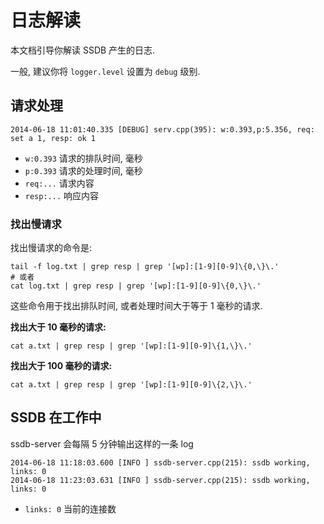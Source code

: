 # 日志解读

本文档引导你解读 SSDB 产生的日志.

一般, 建议你将 `logger.level` 设置为 `debug` 级别.

## 请求处理

	2014-06-18 11:01:40.335 [DEBUG] serv.cpp(395): w:0.393,p:5.356, req: set a 1, resp: ok 1

* `w:0.393` 请求的排队时间, 毫秒
* `p:0.393` 请求的处理时间, 毫秒
* `req:...` 请求内容
* `resp:...` 响应内容

### 找出慢请求

找出慢请求的命令是:

	tail -f log.txt | grep resp | grep '[wp]:[1-9][0-9]\{0,\}\.'
	# 或者
	cat log.txt | grep resp | grep '[wp]:[1-9][0-9]\{0,\}\.'

这些命令用于找出排队时间, 或者处理时间大于等于 1 毫秒的请求.

__找出大于 10 毫秒的请求:__

	cat a.txt | grep resp | grep '[wp]:[1-9][0-9]\{1,\}\.'

__找出大于 100 毫秒的请求:__

	cat a.txt | grep resp | grep '[wp]:[1-9][0-9]\{2,\}\.'

## SSDB 在工作中

ssdb-server 会每隔 5 分钟输出这样的一条 log

	2014-06-18 11:18:03.600 [INFO ] ssdb-server.cpp(215): ssdb working, links: 0
	2014-06-18 11:23:03.631 [INFO ] ssdb-server.cpp(215): ssdb working, links: 0

* `links: 0` 当前的连接数
